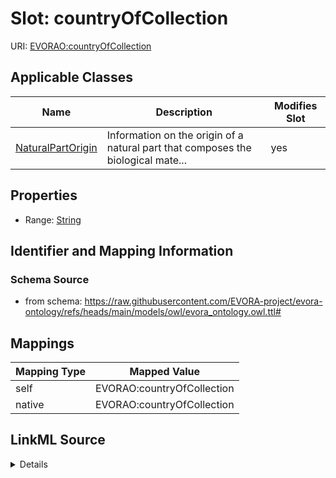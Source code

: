 

# Slot: countryOfCollection



URI: [EVORAO:countryOfCollection](https://raw.githubusercontent.com/EVORA-project/evora-ontology/refs/heads/main/models/owl/evora_ontology.owl.ttl#countryOfCollection)



<!-- no inheritance hierarchy -->





## Applicable Classes

| Name | Description | Modifies Slot |
| --- | --- | --- |
| [NaturalPartOrigin](NaturalPartOrigin.md) | Information on the origin of a natural part that composes the biological mate... |  yes  |







## Properties

* Range: [String](String.md)





## Identifier and Mapping Information







### Schema Source


* from schema: https://raw.githubusercontent.com/EVORA-project/evora-ontology/refs/heads/main/models/owl/evora_ontology.owl.ttl#




## Mappings

| Mapping Type | Mapped Value |
| ---  | ---  |
| self | EVORAO:countryOfCollection |
| native | EVORAO:countryOfCollection |




## LinkML Source

<details>
```yaml
name: countryOfCollection
from_schema: https://raw.githubusercontent.com/EVORA-project/evora-ontology/refs/heads/main/models/owl/evora_ontology.owl.ttl#
rank: 1000
alias: countryOfCollection
domain_of:
- NaturalPartOrigin
range: string

```
</details>